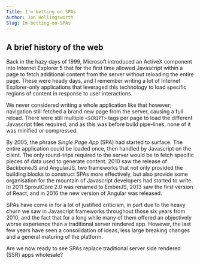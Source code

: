 ```yaml
---
Title: I’m betting on SPAs
Author: Jon Hollingsworth
Slug: Im-betting-on-SPAs
---
```


## A brief history of the web

Back in the hazy days of 1999, Microsoft introduced an ActiveX component into Internet Explorer 5 that for the first time allowed Javascript within a page to fetch additional content from the server without reloading the entire page. These were heady days, and I remember writing a lot of Internet Explorer-only applications that leveraged this technology to load specific regions of content in response to user interactions.

We never considered writing a whole application like that however; navigation still fetched a brand new page from the server, causing a full reload. There were still multiple `<SCRIPT>` tags per page to load the different Javascript files required, and as this was before build pipe-lines, none of it was minified or compressed.

By 2005, the phrase _Single Page App_ (SPA) had started to surface. The entire application could be loaded once, then handled by Javascript on the client. The only round-trips required to the server would be to fetch specific pieces of data used to generate content. 2010 saw the release of BackboneJS and AngularJS, two frameworks that not only provided the building blocks to construct SPAs more effectively, but also provide some organisation for the mountain of Javascript developers had started to write. In 2011 SproutCore 2.0 was renamed to EmberJS, 2013 saw the first version of React, and in 2016 the new version of Angular was released.

SPAs have come in for a lot of justified criticism, in part due to the heavy churn we saw in Javascript frameworks throughout those six years from 2010, and the fact that for a long while many of them offered an objectively worse experience than a traditional server rendered app. However, the last few years have seen a consolidation of ideas, less large breaking changes and a general maturing of the platform.

Are we now ready to see SPAs replace traditional server side rendered (SSR) apps wholesale?
